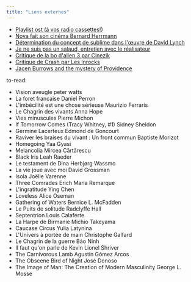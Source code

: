 ```yaml
---
title: "Liens externes"
---
```


* [Playlist ost (à vos radio cassettes!)](https://www.youtube.com/playlist?list=PLnYdsPeYlfcgc0jwZL_9BqLxZKMlWr2aE)
* [Nova fait son cinéma Bernard Herrmann](https://www.dailymotion.com/video/x3gpkr9)
* [Détermination du concept de sublime dans l'œuvre de David Lynch](https://www.cairn.info/revue-francaise-d-etudes-americaines-2004-1-page-72.htm#)
* [Je ne suis pas un salaud, entretien avec le réalisateur](http://www.francetvinfo.fr/culture/je-ne-suis-pas-un-salaud_1706967.html)
* [Critique de la bo d'alien 3 par Cinezik](http://www.cinezik.org/critiques/affcritique.php?titre=alien3)
* [Critique de Crash par Les Inrocks](http://www.lesinrocks.com/cinema/films-a-l-affiche/crash/)
* [Jacen Burrows and the mystery of Providence](http://www.hoodedutilitarian.com/2016/05/jacen-burrows-and-the-mystery-of-providence/)

to-read:
* Vision aveugle peter watts
* La foret francaise Daniel Perron
* L'imbécilité est une chose sérieuse Maurizio Ferraris
* Le Chagrin des vivants	Anna Hope
* Vies minuscules	Pierre Michon
* If Tomorrow Comes (Tracy Whitney, #1)	Sidney Sheldon
* Germine Lacerteux	Edmond de Goncourt
* Raviver les braises du vivant : Un front commun	Baptiste Morizot
* Homegoing	Yaa Gyasi
* Melancolia	Mircea Cărtărescu
* Black Iris	Leah Raeder
* Le testament de Dina	Herbjørg Wassmo
* La vie joue avec moi	David Grossman
* Isola	Joëlle Varenne
* Three Comrades	Erich Maria Remarque
* L'ingratitude	Ying Chen
* Loveless	Alice Oseman
* Gathering of Waters	Bernice L. McFadden
* Le Puits de solitude	Radclyffe Hall
* Septentrion	Louis Calaferte
* La Harpe de Birmanie	Michio Takeyama
* Caucase Circus	Yulia Latynina
* L'Univers à portée de main	Christophe Galfard
* Le Chagrin de la guerre	Bảo Ninh
* Il faut qu'on parle de Kevin	Lionel Shriver
* The Carnivorous Lamb	Agustín Gómez Arcos
* The Obscene Bird of Night	José Donoso
* The Image of Man: The Creation of Modern Masculinity	George L. Mosse